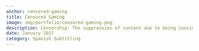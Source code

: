 ```yaml
---
anchor: censored-gaming
title: Censored Gaming
image: img/portfolio/censored-gaming.png
description: Censorship: The suppression of content due to being considered objectionable, harmful, sensitive, politically incorrect or inconvenient. When a creator engages in censorship of their own works it is called self-censorship. Censored Gaming is the definitive resource for censorship - committed to covering every example of video game censorship. <a href="https://www.youtube.com/channel/UCFItIX8SIs4zqhJCHpbeV1A">YouTube Channel</a>.
date: January 2017
category: Spanish Subtitling
---
```

